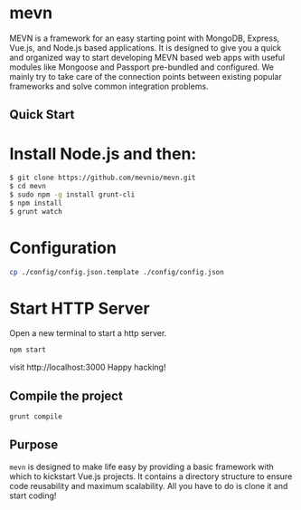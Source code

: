 # mevn
MEVN is a framework for an easy starting point with MongoDB, Express, Vue.js, and Node.js based applications. It is designed to give you a quick and organized way to start developing MEVN based web apps with useful modules like Mongoose and Passport pre-bundled and configured. We mainly try to take care of the connection points between existing popular frameworks and solve common integration problems.

## Quick Start

# Install Node.js and then:

```sh
$ git clone https://github.com/mevnio/mevn.git
$ cd mevn
$ sudo npm -g install grunt-cli
$ npm install
$ grunt watch
```

# Configuration

```sh
cp ./config/config.json.template ./config/config.json
```

# Start HTTP Server
Open a new terminal to start a http server.
```sh
npm start
```

visit  http://localhost:3000
Happy hacking!

## Compile the project
```sh
grunt compile
```

## Purpose

`mevn` is designed to make life easy by providing a basic framework
with which to kickstart Vue.js projects. It contains a directory structure to
ensure code reusability and maximum scalability.
All you have to do is clone it and start coding!
